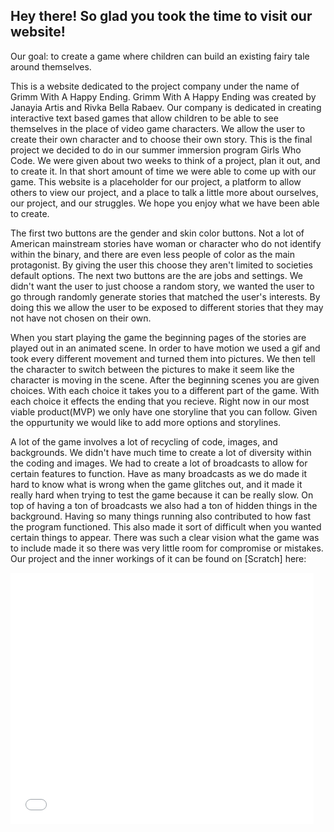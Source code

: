 ## Hey there! So glad you took the time to visit our website!

  Our goal: to create a game where children can build an existing fairy tale around themselves.

  This is a website dedicated to the project company under the name of Grimm With A Happy Ending. Grimm With A Happy Ending was created by Janayia Artis and Rivka Bella Rabaev. Our company is dedicated in creating interactive text based games that allow children to be able to see themselves in the place of video game characters. We allow the user to create their own character and to choose their own story. This is the final project we decided to do in our summer immersion program Girls Who Code. We were given about two weeks to think of a project, plan it out, and to create it. In that short amount of time we were able to come up with our game. This website is a placeholder for our project, a platform to allow others to view our project, and a place to talk a little more about ourselves, our project, and our struggles. We hope you enjoy what we have been able to create.
  
  The first two buttons are the gender and skin color buttons. Not a lot of American mainstream stories have woman or character who do not identify within the binary, and there are even less people of color as the main protagonist. By giving the user this choose they aren't limited to societies default options. The next two buttons are the are jobs and settings. We didn't want the user to just choose a random story, we wanted the user to go through randomly generate stories that matched the user's interests. By doing this we allow the user to be exposed to different stories that they may not have not chosen on their own.
  
  When you start playing the game the beginning pages of the stories are played out in an animated scene. In order to have motion we used a gif and took every different movement and turned them into pictures. We then tell the character to switch between the pictures to make it seem like the character is moving in the scene. After the beginning scenes you are given choices. With each choice it takes you to a different part of the game. With each choice it effects the ending that you recieve. Right now in our most viable product(MVP) we only have one storyline that you can follow. Given the oppurtunity we would like to add more options and storylines.
  
  A lot of the game involves a lot of recycling of code, images, and backgrounds. We didn't have much time to create a lot of diversity within the coding and images. We had to create a lot of broadcasts to allow for certain features to function. Have as many broadcasts as we do made it hard to know what is wrong when the game glitches out, and it made it really hard when trying to test the game because it can be really slow. On top of having a ton of broadcasts we also had a ton of hidden things in the background. Having so many things running also contributed to how fast the program functioned. This also made it sort of difficult when you wanted certain things to appear. There was such a clear vision what the game was to include made it so there was very little room for compromise or mistakes.
 Our project and the inner workings of it can be found on [Scratch] here:
  

<iframe allowtransparency="true" width="485" height="402" src="//scratch.mit.edu/projects/embed/171571456/?autostart=false" frameborder="0" allowfullscreen>
</iframe>
